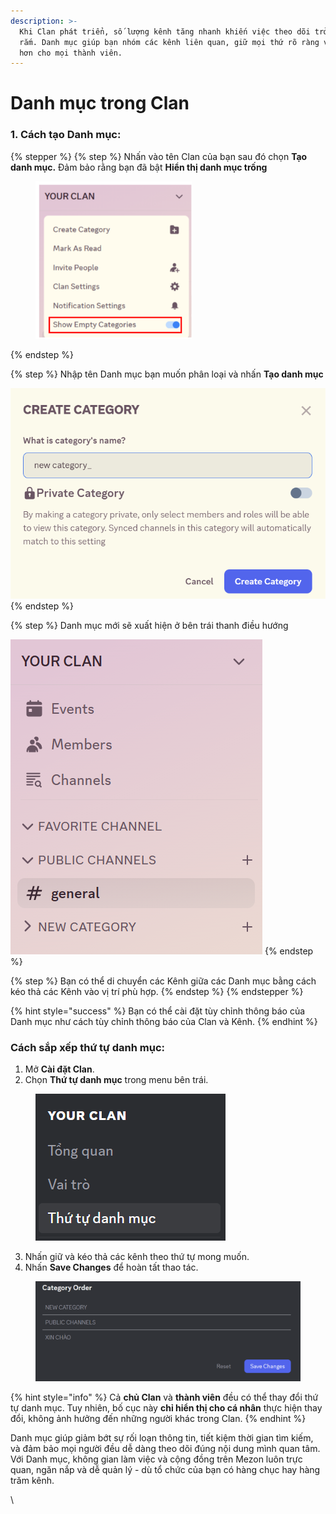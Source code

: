 ```yaml
---
description: >-
  Khi Clan phát triển, số lượng kênh tăng nhanh khiến việc theo dõi trở nên rối
  rắm. Danh mục giúp bạn nhóm các kênh liên quan, giữ mọi thứ rõ ràng và dễ tìm
  hơn cho mọi thành viên.
---
```


# Danh mục trong Clan

### 1. Cách tạo Danh mục:

{% stepper %}
{% step %}
Nhấn vào tên Clan của bạn sau đó chọn **Tạo danh mục.** Đảm bảo rằng bạn đã bật **Hiển thị danh mục trống**

<div align="left"><figure><img src="../../../../.gitbook/assets/image (70).png" alt="" width="250"><figcaption></figcaption></figure></div>
{% endstep %}

{% step %}
&#x20;Nhập tên Danh mục bạn muốn phân loại và nhấn **Tạo danh mục**&#x20;

![](<../../../../.gitbook/assets/unknown (77).png>)
{% endstep %}

{% step %}
Danh mục mới sẽ xuất hiện ở bên trái thanh điều hướng&#x20;

![](<../../../../.gitbook/assets/unknown (78).png>)
{% endstep %}

{% step %}
Bạn có thể di chuyển các Kênh giữa các Danh mục bằng cách kéo thả các Kênh vào vị trí phù hợp.
{% endstep %}
{% endstepper %}

{% hint style="success" %}
Bạn có thể cài đặt tùy chỉnh thông báo của Danh mục như cách tùy chỉnh thông báo của Clan và Kênh.
{% endhint %}

### **Cách sắp xếp thứ tự danh mục:**

1. Mở **Cài đặt Clan**.
2. Chọn **Thứ tự danh mục** trong menu bên trái.

<figure><img src="../../../../.gitbook/assets/image (143).png" alt=""><figcaption></figcaption></figure>

3. Nhấn giữ và kéo thả các kênh theo thứ tự mong muốn.
4. Nhấn **Save Changes** để hoàn tất thao tác.

<figure><img src="../../../../.gitbook/assets/image (144).png" alt=""><figcaption></figcaption></figure>

{% hint style="info" %}
Cả **chủ Clan** và **thành viên** đều có thể thay đổi thứ tự danh mục. Tuy nhiên, bố cục này **chỉ hiển thị cho cá nhân** thực hiện thay đổi, không ảnh hưởng đến những người khác trong Clan.
{% endhint %}

Danh mục giúp giảm bớt sự rối loạn thông tin, tiết kiệm thời gian tìm kiếm, và đảm bảo mọi người đều dễ dàng theo dõi đúng nội dung mình quan tâm. Với Danh mục, không gian làm việc và cộng đồng trên Mezon luôn trực quan, ngăn nắp và dễ quản lý - dù tổ chức của bạn có hàng chục hay hàng trăm kênh.

\
